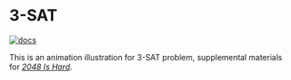 # 3-SAT

[![docs](https://img.shields.io/badge/Doc-0.1.0.0-brightgreen)](https://krantz-xrf.github.io/reanimate-projects/3SAT-0.1.0.0/)

This is an animation illustration for 3-SAT problem, supplemental materials for [*2048 Is Hard*](../2048IsHard).
